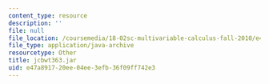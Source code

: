 ```yaml
---
content_type: resource
description: ''
file: null
file_location: /coursemedia/18-02sc-multivariable-calculus-fall-2010/e47a891720ee04ee3efb36f09ff742e3_jcbwt363.jar
file_type: application/java-archive
resourcetype: Other
title: jcbwt363.jar
uid: e47a8917-20ee-04ee-3efb-36f09ff742e3
---
```

